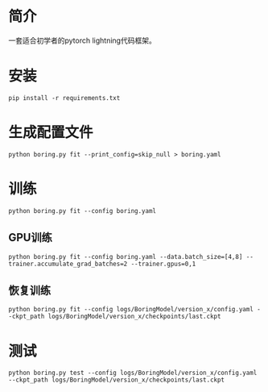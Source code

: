 # 简介
一套适合初学者的pytorch lightning代码框架。

# 安装
```
pip install -r requirements.txt
```

# 生成配置文件
```
python boring.py fit --print_config=skip_null > boring.yaml
```

# 训练
```
python boring.py fit --config boring.yaml
```

## GPU训练
```
python boring.py fit --config boring.yaml --data.batch_size=[4,8] --trainer.accumulate_grad_batches=2 --trainer.gpus=0,1
```


## 恢复训练
```
python boring.py fit --config logs/BoringModel/version_x/config.yaml --ckpt_path logs/BoringModel/version_x/checkpoints/last.ckpt
```

# 测试
```
python boring.py test --config logs/BoringModel/version_x/config.yaml --ckpt_path logs/BoringModel/version_x/checkpoints/last.ckpt
```
